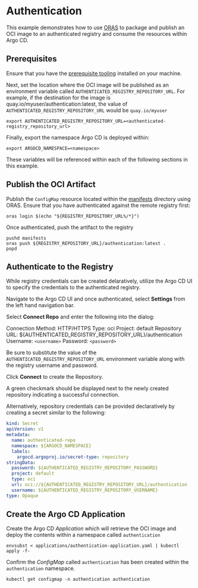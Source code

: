 # Authentication

This example demonstrates how to use [ORAS](https://oras.land) to package and publish an OCI image to an authenticated registry and consume the resources within Argo CD.

## Prerequisites

Ensure that you have the [prerequisite tooling](../README.md#tools) installed on your machine.

Next, set the location where the OCI image will be published as an environment variable called `AUTHENTICATED_REGISTRY_REPOSITORY_URL`. For example, if the destination for the image is quay.io/myuser/authentication:latest, the value of `AUTHENTICATED_REGISTRY_REPOSITORY_URL` would be `quay.io/myuser`

```shell
export AUTHENTICATED_REGISTRY_REPOSITORY_URL=<authenticated-registry_repository_url>
```

Finally, export the namespace Argo CD is deployed within:

```shell
export ARGOCD_NAMESPACE=<namespace>
```

These variables will be referenced within each of the following sections in this example.

## Publish the OCI Artifact

Publish the `ConfigMap` resource located within the [manifests](manifests) directory using ORAS. Ensure that you have authenticated against the remote registry first:

```script
oras login $(echo "${REGISTRY_REPOSITORY_URL%/*}")
```

Once authenticated, push the artifact to the registry

```script
pushd manifests
oras push ${REGISTRY_REPOSITORY_URL}/authentication:latest .
popd
```

## Authenticate to the Registry

While registry credentials can be created delaratively, utilize the Argo CD UI to specify the credentials to the authenticated registry.

Navigate to the Argo CD UI and once authenticated, select **Settings** from the left hand navigation bar.

Select **Connect Repo** and enter the following into the dialog:

Connection Method: HTTP/HTTPS
Type: oci
Project: default
Repository URL: ${AUTHENTICATED_REGISTRY_REPOSITORY_URL}/authentication
Username: `<username>`
Password: `<password>`

Be sure to substitute the value of the `AUTHENTICATED_REGISTRY_REPOSITORY_URL` environment variable along with the registry username and password.

Click **Connect** to create the Repository.

A green checkmark should be displayed next to the newly created repository indicating a successful connection.

Alternatively, repository credentials can be provided declaratively by creating a secret similar to the following:

```yaml
kind: Secret
apiVersion: v1
metadata:
  name: authenticated-repo
  namespace: ${ARGOCD_NAMESPACE}
  labels:
    argocd.argoproj.io/secret-type: repository
stringData:
  password: ${AUTHENTICATED_REGISTRY_REPOSITORY_PASSWORD}
  project: default
  type: oci
  url: oci://${AUTHENTICATED_REGISTRY_REPOSITORY_URL}/authentication
  username: ${AUTHENTICATED_REGISTRY_REPOSITORY_USERNAME}
type: Opaque
```

## Create the Argo CD Application

Create the Argo CD _Application_ which will retrieve the OCI image and deploy the contents within a namespace called `authentication`

```shell
envsubst < applications/authentication-application.yaml | kubectl apply -f-
```

Confirm the _ConfigMap_ called `authentication` has been created within the `authentication` namespace.

```
kubectl get configmap -n authentication authentication
```
